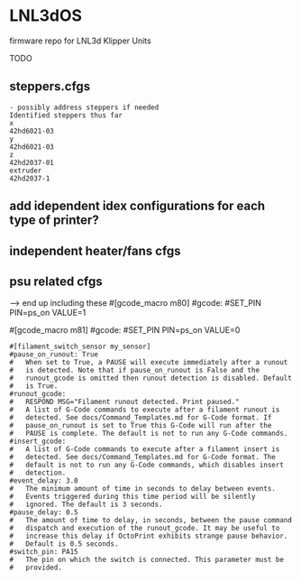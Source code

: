 # LNL3dOS
firmware repo for LNL3d Klipper Units

TODO
## steppers.cfgs
```
- possibly address steppers if needed
Identified steppers thus far
x
42hd6021-03
y
42hd6021-03
z
42hd2037-01
extruder
42hd2037-1
```

## add idependent idex configurations for each type of printer?

## independent heater/fans cfgs


## psu related cfgs
--> end up including these 
#[gcode_macro m80]
#gcode:
#SET_PIN PIN=ps_on VALUE=1

#[gcode_macro m81]
#gcode:
#SET_PIN PIN=ps_on VALUE=0


```
#[filament_switch_sensor my_sensor]
#pause_on_runout: True
#   When set to True, a PAUSE will execute immediately after a runout
#   is detected. Note that if pause_on_runout is False and the
#   runout_gcode is omitted then runout detection is disabled. Default
#   is True.
#runout_gcode:
#	RESPOND MSG="Filament runout detected. Print paused."
#   A list of G-Code commands to execute after a filament runout is
#   detected. See docs/Command_Templates.md for G-Code format. If
#   pause_on_runout is set to True this G-Code will run after the
#   PAUSE is complete. The default is not to run any G-Code commands.
#insert_gcode:
#   A list of G-Code commands to execute after a filament insert is
#   detected. See docs/Command_Templates.md for G-Code format. The
#   default is not to run any G-Code commands, which disables insert
#   detection.
#event_delay: 3.0
#   The minimum amount of time in seconds to delay between events.
#   Events triggered during this time period will be silently
#   ignored. The default is 3 seconds.
#pause_delay: 0.5
#   The amount of time to delay, in seconds, between the pause command
#   dispatch and execution of the runout_gcode. It may be useful to
#   increase this delay if OctoPrint exhibits strange pause behavior.
#   Default is 0.5 seconds.
#switch_pin: PA15
#   The pin on which the switch is connected. This parameter must be
#   provided.
```